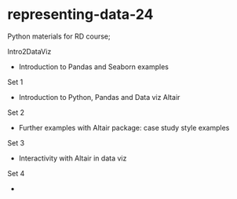 # representing-data-24
Python materials for RD course;

Intro2DataViz

- Introduction to Pandas and Seaborn examples

Set 1

- Introduction to Python, Pandas and Data viz Altair

Set 2

- Further examples with Altair package: case study style examples

Set 3

- Interactivity with Altair in data viz

Set 4 

- 

